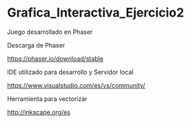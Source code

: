 # Grafica_Interactiva_Ejercicio2

Juego desarrollado en Phaser

Descarga de Phaser

https://phaser.io/download/stable

IDE utilizado para desarrollo y Servidor local

https://www.visualstudio.com/es/vs/community/

Herramienta para vectorizar

http://inkscape.org/es



